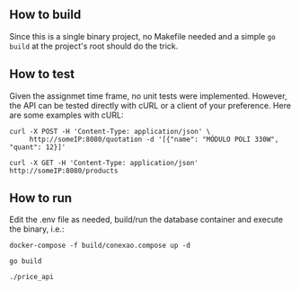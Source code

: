 ## How to build

Since this is a single binary project, no Makefile needed and a simple
`go build` at the project's root should do the trick.

## How to test

Given the assignmet time frame, no unit tests were implemented.
However, the API can be tested directly with cURL or a client of your
preference. Here are some examples with cURL:
```
curl -X POST -H 'Content-Type: application/json' \
     http://someIP:8080/quotation -d '[{"name": "MÓDULO POLI 330W", "quant": 12}]'

curl -X GET -H 'Content-Type: application/json' http://someIP:8080/products
```

## How to run

Edit the .env file as needed, build/run the database container and
execute the binary, i.e.:
```
docker-compose -f build/conexao.compose up -d

go build

./price_api
```
